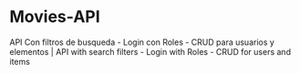 # Movies-API
API Con filtros de busqueda - Login con Roles - CRUD para usuarios y elementos | API with search filters - Login with Roles - CRUD for users and items
